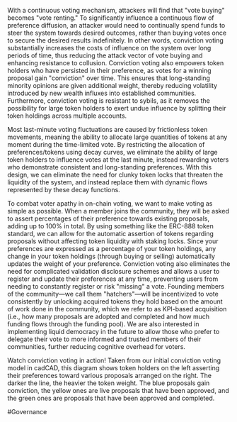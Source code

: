 With a continuous voting mechanism, attackers will find that "vote buying" becomes "vote renting." To significantly influence a continuous flow of preference diffusion, an attacker would need to continually spend funds to steer the system towards desired outcomes, rather than buying votes once to secure the desired results indefinitely. In other words, conviction voting substantially increases the costs of influence on the system over long periods of time, thus reducing the attack vector of vote buying and enhancing resistance to collusion. Conviction voting also empowers token holders who have persisted in their preference, as votes for a winning proposal gain "conviction" over time. This ensures that long-standing minority opinions are given additional weight, thereby reducing volatility introduced by new wealth influxes into established communities. Furthermore, conviction voting is resistant to sybils, as it removes the possibility for large token holders to exert undue influence by splitting their token holdings across multiple accounts.

Most last-minute voting fluctuations are caused by frictionless token movements, meaning the ability to allocate large quantities of tokens at any moment during the time-limited vote. By restricting the allocation of preferences/tokens using decay curves, we eliminate the ability of large token holders to influence votes at the last minute, instead rewarding voters who demonstrate consistent and long-standing preferences. With this design, we can eliminate the need for clunky token locks that threaten the liquidity of the system, and instead replace them with dynamic flows represented by these decay functions.

To combat voter apathy in on-chain voting, we want to make voting as simple as possible. When a member joins the community, they will be asked to assert percentages of their preference towards existing proposals, adding up to 100% in total. By using something like the ERC-888 token standard, we can allow for the automatic assertion of tokens regarding proposals without affecting token liquidity with staking locks. Since your preferences are expressed as a percentage of your token holdings, any change in your token holdings (through buying or selling) automatically updates the weight of your preference. Conviction voting also eliminates the need for complicated validation disclosure schemes and allows a user to register and update their preferences at any time, preventing users from needing to constantly register or risk "missing" a vote. Founding members of the community—we call them "hatchers"—will be incentivized to vote consistently by unlocking acquired tokens they hold based on the amount of work done in the community, which we refer to as KPI-based acquisition (i.e., how many proposals are adopted and completed and how much funding flows through the funding pool). We are also interested in implementing liquid democracy in the future to allow those who prefer to delegate their vote to more informed and trusted members of their communities, further reducing cognitive overhead for voters.

Watch conviction voting in action! Taken from our initial conviction voting model in cadCAD, this diagram shows token holders on the left asserting their preferences toward various proposals arranged on the right. The darker the line, the heavier the token weight. The blue proposals gain conviction, the yellow ones are live proposals that have been approved, and the green ones are proposals that have been approved and completed.

#Governance 